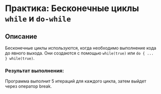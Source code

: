 # Практика: Бесконечные циклы `while` и `do-while`

## Описание
Бесконечные циклы используются, когда необходимо выполнение кода до явного выхода. Они создаются с помощью `while(true)` или `do { ... } while(true)`.

### Результат выполнения:
Программа выполнит 5 итераций для каждого цикла, затем выйдет через оператор break.